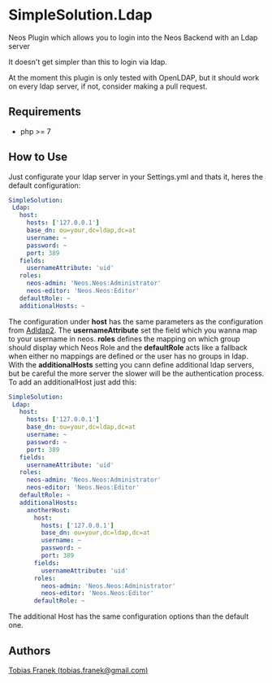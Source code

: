 # SimpleSolution.Ldap
Neos Plugin which allows you to login into the Neos Backend with an Ldap server

It doesn't get simpler than this to login via ldap.

At the moment this plugin is only tested with OpenLDAP, but it should work on every ldap server, if not, consider making a pull request.

## Requirements

 * php >= 7
 
 ## How to Use
 
 Just configurate your ldap server in your Settings.yml and thats it, heres the default configuration:
 
 ```yml
SimpleSolution:
  Ldap:
    host:
      hosts: ['127.0.0.1']
      base_dn: ou=your,dc=ldap,dc=at
      username: ~
      password: ~
      port: 389
    fields:
      usernameAttribute: 'uid' 
    roles: 
      neos-admin: 'Neos.Neos:Administrator'
      neos-editor: 'Neos.Neos:Editor'
    defaultRole: ~
    additionalHosts: ~
```

The configuration under **host** has the same parameters as the configuration from [Adldap2](https://github.com/Adldap2/Adldap2/blob/master/docs/setup.md#configuration).
The **usernameAttribute** set the field which you wanna map to your username in neos. **roles** defines the mapping on which group should display which Neos Role and the **defaultRole** acts like a fallback when either no mappings are defined or the user has no groups in ldap.
With the **additionalHosts** setting you cann define additional ldap servers, but be careful the more server the slower will be the authentication process. To add an additionalHost just add this:

 ```yml
SimpleSolution:
  Ldap:
    host:
      hosts: ['127.0.0.1']
      base_dn: ou=your,dc=ldap,dc=at
      username: ~
      password: ~
      port: 389
    fields:
      usernameAttribute: 'uid' 
    roles: 
      neos-admin: 'Neos.Neos:Administrator'
      neos-editor: 'Neos.Neos:Editor'
    defaultRole: ~
    additionalHosts:
      anotherHost:
        host:
          hosts: ['127.0.0.1']  
          base_dn: ou=your,dc=ldap,dc=at
          username: ~
          password: ~
          port: 389
        fields:
          usernameAttribute: 'uid' 
        roles: 
          neos-admin: 'Neos.Neos:Administrator'
          neos-editor: 'Neos.Neos:Editor'
        defaultRole: ~
```

The additional Host has the same configuration options than the default one.

## Authors

[Tobias Franek (tobias.franek@gmail.com)](https://github.com/TobiasFranek)
